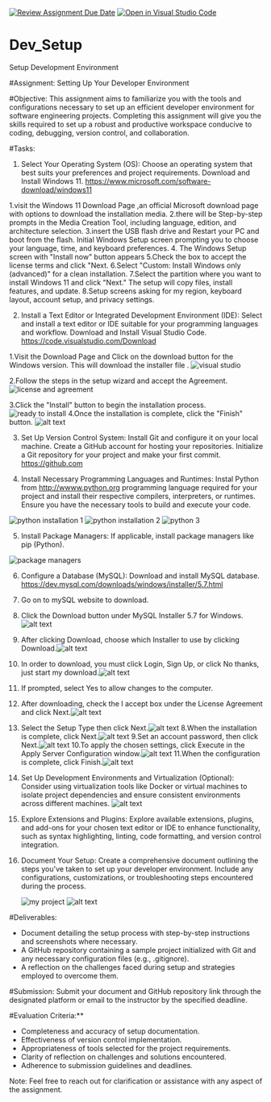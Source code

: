 [![Review Assignment Due Date](https://classroom.github.com/assets/deadline-readme-button-22041afd0340ce965d47ae6ef1cefeee28c7c493a6346c4f15d667ab976d596c.svg)](https://classroom.github.com/a/vbnbTt5m)
[![Open in Visual Studio Code](https://classroom.github.com/assets/open-in-vscode-2e0aaae1b6195c2367325f4f02e2d04e9abb55f0b24a779b69b11b9e10269abc.svg)](https://classroom.github.com/online_ide?assignment_repo_id=15286397&assignment_repo_type=AssignmentRepo)
# Dev_Setup
Setup Development Environment

#Assignment: Setting Up Your Developer Environment

#Objective:
This assignment aims to familiarize you with the tools and configurations necessary to set up an efficient developer environment for software engineering projects. Completing this assignment will give you the skills required to set up a robust and productive workspace conducive to coding, debugging, version control, and collaboration.

#Tasks:

1. Select Your Operating System (OS):
   Choose an operating system that best suits your preferences and project requirements. Download and Install Windows 11. https://www.microsoft.com/software-download/windows11

1.visit the Windows 11 Download Page ,an official Microsoft download page with options to download the installation media.
2.there will be Step-by-step prompts in the Media Creation Tool, including language, edition, and architecture selection.
3.insert the  USB flash drive and Restart your PC and boot from the flash. Initial Windows Setup screen prompting you to choose your language, time, and keyboard preferences.
4. The Windows Setup screen with "Install now" button appears
5.Check the box to accept the license terms and click "Next.
6.Select "Custom: Install Windows only (advanced)" for a clean installation.
7.Select the partition where you want to install Windows 11 and click "Next." The setup will copy files, install features, and update.
8.Setup screens asking for my region, keyboard layout, account setup, and privacy settings.






2. Install a Text Editor or Integrated Development Environment (IDE):
   Select and install a text editor or IDE suitable for your programming languages and workflow. Download and Install Visual Studio Code. https://code.visualstudio.com/Download

1.Visit the Download Page and Click on the download button for the Windows version. This will download the installer file .
![visual studio](<visual studio.png>)

2.Follow the steps in the setup wizard and accept the Agreement. 
![license and agreement](image-1.png)

3.Click the "Install" button to begin the installation process.
![ready to install](image-2.png)
4.Once the installation is complete, click the "Finish" button. 
![alt text](image-3.png)



3. Set Up Version Control System:
   Install Git and configure it on your local machine. Create a GitHub account for hosting your repositories. Initialize a Git repository for your project and make your first commit. https://github.com












4. Install Necessary Programming Languages and Runtimes:
  Instal Python from http://wwww.python.org programming language required for your project and install their respective compilers, interpreters, or runtimes. Ensure you have the necessary tools to build and execute your code.

![python installation 1](<python installation 1.png>)
![python installation 2](<python installation 2.png>)
![python 3](<python 3.png>)




5. Install Package Managers:
   If applicable, install package managers like pip (Python).

![package managers](image.png)





6. Configure a Database (MySQL):
   Download and install MySQL database. https://dev.mysql.com/downloads/windows/installer/5.7.html

1. Go on to mySQL website to download.

2. Click the Download button under MySQL Installer 5.7 for Windows.
![alt text](image-4.png)
3. After clicking Download, choose which Installer to use by clicking Download.![alt text](image-5.png)
4. In order to download, you must click Login, Sign Up, or click No thanks, just start my download.![alt text](image-6.png)
5. If prompted, select Yes to allow changes to the computer.

6. After downloading, check the I accept box under the License Agreement and click Next.![alt text](image-7.png)
7. Select the Setup Type then click Next.![alt text](image-8.png)
8.When the installation is complete, click Next.![alt text](image-9.png)
9.Set an account password, then click Next.![alt text](image-10.png)
10.To apply the chosen settings, click Execute in the Apply Server Configuration window.![alt text](image-12.png)
11.When the configuration is complete, click Finish.![alt text](image-13.png)


7. Set Up Development Environments and Virtualization (Optional):
   Consider using virtualization tools like Docker or virtual machines to isolate project dependencies and ensure consistent environments across different machines.
   ![alt text](image-16.png)

8. Explore Extensions and Plugins:
   Explore available extensions, plugins, and add-ons for your chosen text editor or IDE to enhance functionality, such as syntax highlighting, linting, code formatting, and version control integration.

9. Document Your Setup:
    Create a comprehensive document outlining the steps you've taken to set up your developer environment. Include any configurations, customizations, or troubleshooting steps encountered during the process. 

    ![my project](image-14.png)
    ![alt text](image-15.png)

#Deliverables:
- Document detailing the setup process with step-by-step instructions and screenshots where necessary.
- A GitHub repository containing a sample project initialized with Git and any necessary configuration files (e.g., .gitignore).
- A reflection on the challenges faced during setup and strategies employed to overcome them.

#Submission:
Submit your document and GitHub repository link through the designated platform or email to the instructor by the specified deadline.

#Evaluation Criteria:**
- Completeness and accuracy of setup documentation.
- Effectiveness of version control implementation.
- Appropriateness of tools selected for the project requirements.
- Clarity of reflection on challenges and solutions encountered.
- Adherence to submission guidelines and deadlines.

Note: Feel free to reach out for clarification or assistance with any aspect of the assignment.
